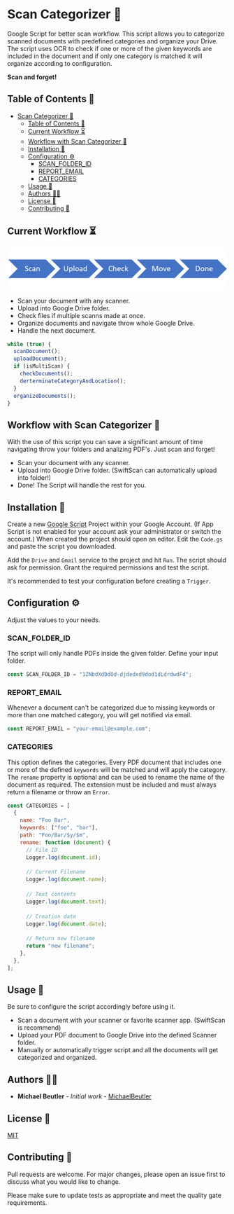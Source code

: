 # Scan Categorizer 🏸

Google Script for better scan workflow. This script allows you to categorize scanned documents with predefined categories and organize your Drive.
The script uses OCR to check if one or more of the given keywords are included in the document and if only one category is matched it will organize according to configuration.

**Scan and forget!**

## Table of Contents 🧾

- [Scan Categorizer 🏸](#scan-categorizer-)
  - [Table of Contents 🧾](#table-of-contents-)
  - [Current Workflow ⏳](#current-workflow-)
  - [Workflow with Scan Categorizer 🎉](#workflow-with-scan-categorizer-)
  - [Installation 🎈](#installation-)
  - [Configuration ⚙](#configuration-)
    - [SCAN_FOLDER_ID](#scan_folder_id)
    - [REPORT_EMAIL](#report_email)
    - [CATEGORIES](#categories)
  - [Usage 🚀](#usage-)
  - [Authors 👨‍💻](#authors-)
  - [License 📃](#license-)
  - [Contributing 🤝](#contributing-)

## Current Workflow ⏳

![Current Workflow](https://github.com/iperka/scan-categorizer/blob/main/current-flow.png "Current Workflow")

- Scan your document with any scanner.
- Upload into Google Drive folder.
- Check files if multiple scanns made at once.
- Organize documents and navigate throw whole Google Drive.
- Handle the next document.

```javascript
while (true) {
  scanDocument();
  uploadDocument();
  if (isMultiScan) {
    checkDocuments();
    derterminateCategoryAndLocation();
  }
  organizeDocuments();
}
```

## Workflow with Scan Categorizer 🎉

With the use of this script you can save a significant amount of time navigating throw your folders and analizing PDF's. Just scan and forget!

- Scan your document with any scanner.
- Upload into Google Drive folder. (SwiftScan can automatically upload into folder!)
- Done! The Script will handle the rest for you.

## Installation 🎈

Create a new [Google Script](https://script.google.com/) Project within your Google Account. (If App Script is not enabled for your account ask your administrator or switch the account.) When created the project should open an editor. Edit the `Code.gs` and paste the script you downloaded.

Add the `Drive` and `Gmail` service to the project and hit `Run`. The script should ask for permission. Grant the required permissions and test the script.

It's recommended to test your configuration before creating a `Trigger`.

## Configuration ⚙

Adjust the values to your needs.

### SCAN_FOLDER_ID

The script will only handle PDFs inside the given folder. Define your input folder.

```js
const SCAN_FOLDER_ID = "1ZNbdXdDdOd-djdedxd9dod1dLdrdwdFd";
```

### REPORT_EMAIL

Whenever a document can't be categorized due to missing keywords or more than one matched category, you will get notified via email.

```js
const REPORT_EMAIL = "your-email@example.com";
```

### CATEGORIES

This option defines the categories. Every PDF document that includes one or more of the defined `keywords` will be matched and will apply the category. The `rename` property is optional and can be used to rename the name of the document as required. The extension must be included and must always return a filename or throw an `Error`.

```js
const CATEGORIES = [
  {
    name: "Foo Bar",
    keywords: ["foo", "bar"],
    path: "Foo/Bar/$y/$m",
    rename: function (document) {
      // File ID
      Logger.log(document.id);

      // Current Filename
      Logger.log(document.name);

      // Text contents
      Logger.log(document.text);

      // Creation date
      Logger.log(document.date);

      // Return new filename
      return "new filename";
    },
  },
];
```

## Usage 🚀

Be sure to configure the script accordingly before using it.

- Scan a document with your scanner or favorite scanner app. (SwiftScan is recommend)
- Upload your PDF document to Google Drive into the defined Scanner folder.
- Manually or automatically trigger script and all the documents will get categorized and organized.

## Authors 👨‍💻

- **Michael Beutler** - _Initial work_ - [MichaelBeutler](https://github.com/MichaelBeutler)

## License 📃

[MIT](https://choosealicense.com/licenses/mit/)

## Contributing 🤝

Pull requests are welcome. For major changes, please open an issue first to discuss what you would like to change.

Please make sure to update tests as appropriate and meet the quality gate requirements.
